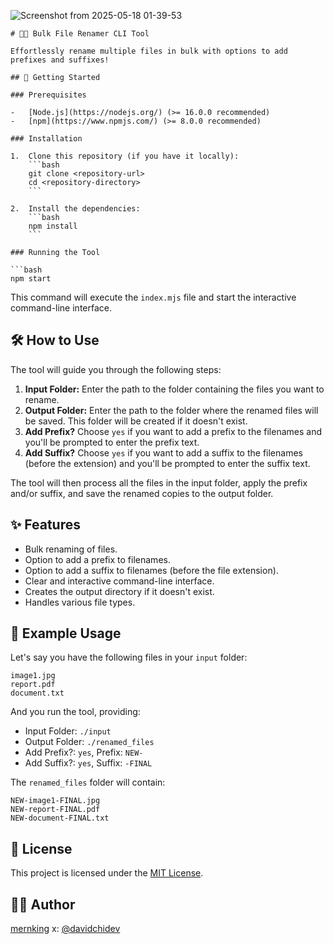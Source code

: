 ![Screenshot from 2025-05-18 01-39-53](https://github.com/user-attachments/assets/0f46bfb2-d9f2-4ea5-aa14-fee47123b037)

````
# 🔄✨ Bulk File Renamer CLI Tool

Effortlessly rename multiple files in bulk with options to add prefixes and suffixes!

## 🚀 Getting Started

### Prerequisites

-   [Node.js](https://nodejs.org/) (>= 16.0.0 recommended)
-   [npm](https://www.npmjs.com/) (>= 8.0.0 recommended)

### Installation

1.  Clone this repository (if you have it locally):
    ```bash
    git clone <repository-url>
    cd <repository-directory>
    ```

2.  Install the dependencies:
    ```bash
    npm install
    ```

### Running the Tool

```bash
npm start
````

This command will execute the `index.mjs` file and start the interactive command-line interface.

## 🛠️ How to Use

The tool will guide you through the following steps:

1. **Input Folder:** Enter the path to the folder containing the files you want to rename.
2. **Output Folder:** Enter the path to the folder where the renamed files will be saved. This folder will be created if it doesn't exist.
3. **Add Prefix?** Choose `yes` if you want to add a prefix to the filenames and you'll be prompted to enter the prefix text.
4. **Add Suffix?** Choose `yes` if you want to add a suffix to the filenames (before the extension) and you'll be prompted to enter the suffix text.

The tool will then process all the files in the input folder, apply the prefix and/or suffix, and save the renamed copies to the output folder.

## ✨ Features

- Bulk renaming of files.
- Option to add a prefix to filenames.
- Option to add a suffix to filenames (before the file extension).
- Clear and interactive command-line interface.
- Creates the output directory if it doesn't exist.
- Handles various file types.

## 📝 Example Usage

Let's say you have the following files in your `input` folder:

```
image1.jpg
report.pdf
document.txt
```

And you run the tool, providing:

- Input Folder: `./input`
- Output Folder: `./renamed_files`
- Add Prefix?: `yes`, Prefix: `NEW-`
- Add Suffix?: `yes`, Suffix: `-FINAL`

The `renamed_files` folder will contain:

```
NEW-image1-FINAL.jpg
NEW-report-FINAL.pdf
NEW-document-FINAL.txt
```

## 📜 License

This project is licensed under the [MIT License](https://www.google.com/search?q=LICENSE).

## 🧑‍💻 Author


[mernking](https://github.com/mernking)
x: [@davidchidev](https://x.com/davidchidev)

